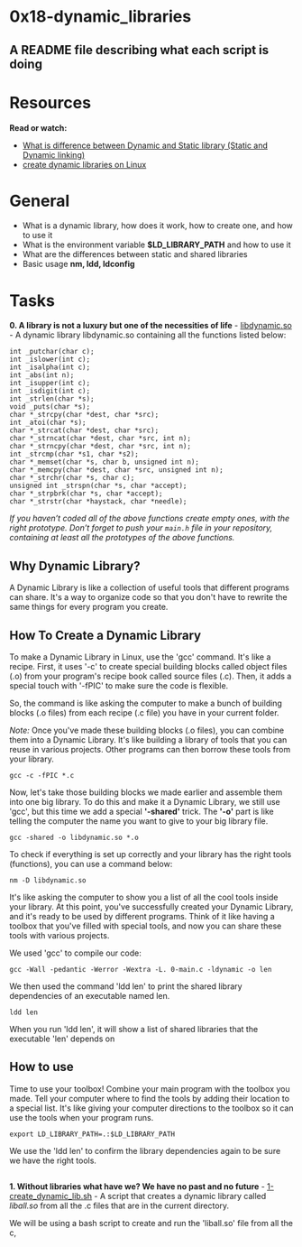 # 0x18-dynamic_libraries

## A README file describing what each script is doing

# Resources
__Read or watch:__

 * [What is difference between Dynamic and Static library (Static and Dynamic linking)](https://www.youtube.com/watch?v=eW5he5uFBNM)
 * [create dynamic libraries on Linux](https://www.google.com/#q=linux+create+dynamic+library)

# General
  * What is a dynamic library, how does it work, how to create one, and how to use it
  * What is the environment variable **$LD_LIBRARY_PATH** and how to use it
  * What are the differences between static and shared libraries
  * Basic usage **nm, ldd, ldconfig**

# Tasks

__0. A library is not a luxury but one of the necessities of life__ - [libdynamic.so](./libdynamic.so) - A dynamic library libdynamic.so containing all the functions listed below:
```
int _putchar(char c);
int _islower(int c);
int _isalpha(int c);
int _abs(int n);
int _isupper(int c);
int _isdigit(int c);
int _strlen(char *s);
void _puts(char *s);
char *_strcpy(char *dest, char *src);
int _atoi(char *s);
char *_strcat(char *dest, char *src);
char *_strncat(char *dest, char *src, int n);
char *_strncpy(char *dest, char *src, int n);
int _strcmp(char *s1, char *s2);
char *_memset(char *s, char b, unsigned int n);
char *_memcpy(char *dest, char *src, unsigned int n);
char *_strchr(char *s, char c);
unsigned int _strspn(char *s, char *accept);
char *_strpbrk(char *s, char *accept);
char *_strstr(char *haystack, char *needle);
```
_If you haven’t coded all of the above functions create empty ones, with the right prototype.
Don’t forget to push your ```main.h``` file in your repository, containing at least all the prototypes of the above functions._

## Why Dynamic Library?
A Dynamic Library is like a collection of useful tools that different programs can share. It's a way to organize code so that you don't have to rewrite the same things for every program you create.

## How To Create a Dynamic Library
To make a Dynamic Library in Linux, use the 'gcc' command. It's like a recipe. First, it uses '-c' to create special building blocks called object files (.o) from your program's recipe book called source files (.c). Then, it adds a special touch with '-fPIC' to make sure the code is flexible.

So, the command is like asking the computer to make a bunch of building blocks (.o files) from each recipe (.c file) you have in your current folder.

*Note:* Once you've made these building blocks (.o files), you can combine them into a Dynamic Library. It's like building a library of tools that you can reuse in various projects. Other programs can then borrow these tools from your library.

```
gcc -c -fPIC *.c
```
Now, let's take those building blocks we made earlier and assemble them into one big library. To do this and make it a Dynamic Library, we still use 'gcc', but this time we add a special **'-shared'** trick. The **'-o'** part is like telling the computer the name you want to give to your big library file.

```
gcc -shared -o libdynamic.so *.o
```
To check if everything is set up correctly and your library has the right tools (functions), you can use a command below:

```
nm -D libdynamic.so
```

It's like asking the computer to show you a list of all the cool tools inside your library.
At this point, you've successfully created your Dynamic Library, and it's ready to be used by different programs. Think of it like having a toolbox that you've filled with special tools, and now you can share these tools with various projects.

We used 'gcc' to compile our code:
```
gcc -Wall -pedantic -Werror -Wextra -L. 0-main.c -ldynamic -o len
```
We then used the command 'ldd len' to print the shared library dependencies of an executable named len.
```
ldd len
```
When you run 'ldd len', it will show a list of shared libraries that the executable 'len' depends on

## How to use
Time to use your toolbox! Combine your main program with the toolbox you made. Tell your computer where to find the tools by adding their location to a special list. It's like giving your computer directions to the toolbox so it can use the tools when your program runs.
```
export LD_LIBRARY_PATH=.:$LD_LIBRARY_PATH
```
 We use the 'ldd len' to confirm the library dependencies again to be sure we have the right tools.

##
__1. Without libraries what have we? We have no past and no future__ - [1-create_dynamic_lib.sh](./1-create_dynamic_lib.sh) - A script that creates a dynamic library called *liball.so* from all the .c files that are in the current directory.

We will be using a bash script to create and run the 'liball.so' file from all the c, 